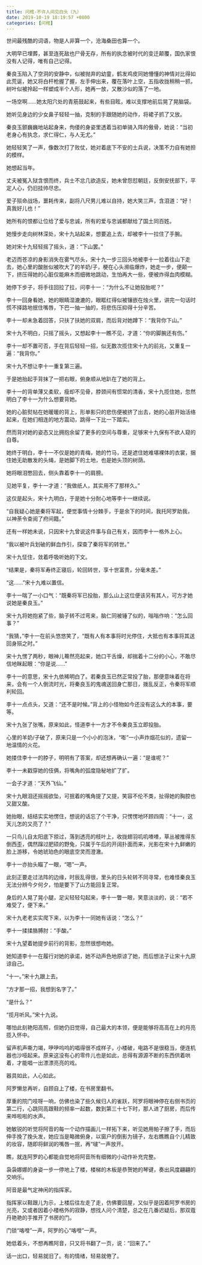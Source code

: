 ```yaml
---
title: 问棺-不许人间见白头（九）
date: 2019-10-19 18:19:57 +0800
categories: [问棺]
---
```


世间最残酷的词语，物是人非算一个，沧海桑田也算一个。

大明早已埋葬，甚至连死敌也尸骨无存，所有的执念被时代的变迁颠覆，国仇家恨没有人记得，唯有自己记得。

秦良玉陷入了空洞的安静中，似被抛弃的幼童，鹤发鸡皮同她懵懂的神情对比得如此荒诞，她又将白杆枪握了握，左手伸出来，覆在落叶上空，五指收拢稍稍一抓，树叶似被拎起一样塑成半个人形，她再一放，又散沙似的落了一地。

一场空啊……她太阳穴处的青筋鼓起来，有些目眩，难以支撑地前后晃了晃脑袋。

她听见身边的少女鼻子轻轻一抽，克制的手跟随她的动作，将裙子抓了又放。

秦良玉颤巍巍地站起身来，佝偻的身姿里透着当初单骑入阵的傲骨，她说：“当初老身心有执念，求仁得仁，与人无尤。”

她轻轻笑了一声，像数次打了败仗，她对着底下不安的士兵说，决策不力自有她担的模样。

她想起当年。

丈夫被冤入狱含恨而终，兵士不忿几欲造反，她未曾怨怼朝廷，反倒安抚部下，平定人心，仍旧挂帅尽忠。

爱子殒命战场，噩耗传来，副将八尺男儿难以自持，她大笑三声，含泪道：“好！真我好儿也！”

她所有的恨都让位给了爱与忠诚，所有的爱与忠诚都献给了国土同百姓。

她慢步走向树林深处，宋十九站起来，想要追上去，却被李十一拉住了手腕。

她对宋十九轻轻摇了摇头，道：“下山罢。”

老迈而苍凉的身影消失在雾气尽头，宋十九一步三回头地被李十一拉着往山下走去，她心里的酸胀似被吹大了的羊奶/子，梗在心头濒临爆炸，她走一步，便颠一下，挤压得她的心脏仅能麻木而细微地跳动，生怕再大一些，便被炸得血肉模糊。

她停下步子，将手往回拉了拉，问李十一：“为什么不让她投胎呢？”

李十一回身看她，她的眼睛湿漉漉的，眼眶红得似被镶嵌在烛火里，讲完一句话时慌不择路地抿住嘴唇，下巴一抽一抽的，将悲伤压抑得十分辛苦。

李十一却未急着回答，只扶了扶她的双肩，而后背对她蹲下：“我背你下山。”

宋十九不明白，只摇了摇头，又想起李十一瞧不见，才道：“你的脚腕还有伤。”

李十一却不置可否，手在背后轻轻一招，似无数次揽住宋十九的前兆，又重复一遍：“我背你。”

宋十九不想让李十一重复第三遍。

于是她抬起手背抹了一把右眼，俯身顺从地趴在了她的背上。

李十一的背单薄又柔软，瘦却不见骨，脖颈间有惯常的清香，宋十九揽住她，忽然明白了李十一为什么想要背她。

她的心脏熨帖在她暖暖的背上，形单影只的悲伤便被挤了出去，她的心脏开始活络起来，在她们相连的地方震动，跳得一下比一下踏实。

然而背对她的姿态又比拥抱余留了更多的空间与尊重，足够宋十九保有不欲人窥的自尊。

她终于明白，李十一不仅是她的青梅，她的竹马，还是遮住她难堪裸体的衣裳，捆住她无助散发的头绳，是她脚下的土地，也是她头顶的树荫。

她将眼泪憋回去，侧头靠着李十一的肩膀。

见她平复，李十一才道：“我做纸人，其实用不了那样久。”

这仅是起头，宋十九明白，于是她十分耐心地等李十一继续说。

“自我疑心她是秦将军起，便觉事情十分棘手，于是余下的时间，我托阿罗助我，以神荼令查阅了府间籍。”

还有一样她未说，只因宋十九曾说这件事与自己有关，因而李十一格外上心。

“我以被叶兵划破的鲜血作引，探查了秦将军的转世。”

宋十九怔住，敛着呼吸听她的下文。

“结果是，秦将军寿终正寝后，轮回转世，享十世富贵，分毫未差。”

“这……”宋十九难以置信。

李十一喘了一小口气：“既秦将军已投胎，那么山上这位便该另有其人，可方才她说她是秦良玉。”

宋十九将她抱紧了些，脑子转不过弯来，脑仁同被锤了似的，嗡嗡作响：“怎么回事？”

“我猜，”李十一在前头悠悠笑了，“既有人有本事将时光停住，大抵也有本事将其送回身殒之时。”

宋十九愣了两秒，眼神儿蓦然亮起来，她口干舌燥，却揣着十二分的小心，不敢尽信地眯起眼：“你是说……”

李十一的意思，宋十九依稀明白了。若秦良玉已然正常投了胎，那便意味着在将来，会有一个人倒流时光，将秦良玉的鬼魂送回身亡那日，拨乱反正，令秦将军顺利轮回。

李十一点点头，又道：“还不是时候。”背上的小怪物如今还没有这么大的本事，要等。

宋十九张了张嘴，原来如此，怪道李十一方才不令秦良玉立即投胎。

心里的羊奶/子破了，原来只是一个小小的泡沫，“嘭”一小声炸烟花似的，遗留一地温情的火花。

她搂住李十一的脖子，明明有了答案，却还想再确认一遍：“是谁呢？”

李十一未戳穿她的伎俩，将嘴角的弧度隐秘地扩了扩。

一会子才道：“天外飞仙。”

宋十九眼泪还摇摇欲坠，可抿着的嘴角提了又提，笑容不伦不类，扯得她的胸腔也又甜又酸。

她抬眼，结结实实地愣住，想说的话忘了个干净，只愣愣地环顾四周：“十一，这天儿怎的又亮了？”

一只鸟儿自太阳底下掠过，落到透亮的枝叶上，收拢翅羽叽叽喳喳，草丛被推得东倒西歪，偶然蹿过肥硕的野兔，只属于午后的开阔扑面而来，光影在宋十九鲜嫩的脸上游移，令她琥珀色的眼底空灵而澄澈。

李十一亦抬头瞄了一眼，“嗯”一声。

此刻正要走过法阵的边缘，时辰乱得很，里头的日头轮转不同寻常，也难怪秦良玉无法分辨今夕何夕，怕是要下了山方能回复正常。

身后的人晃了晃小腿，足尖轻轻勾起来，李十一瞥一眼，笑意淡淡的，说：“若不难受了，便下来。”

宋十九老老实实爬下来，以为李十一同她有话说：“怎么？”

李十一揉揉胳膊肘：“手酸。”

宋十九望着她提步前行的背影，忽然很想吻她。

她知道李十一在履行对她的承诺，她不动声色地原谅了她，而后想法子让宋十九原谅自己。

“十一。”宋十九跟上去。

“方才那一招，我想到名字了。”

“是什么？”

“揽月听风。”宋十九说。

哪怕此刻艳阳高照，但她仍旧觉得，自己最大的本领，便是能够将高高在上的月亮揽入怀中。

留声机声嘶力竭，吚吚呜呜的唱得很不成样子，小楼破，电路不是很稳当，便连机器也沙哑起来。原来这没有心的零件儿也是如此，总得有源源不断的东西供着哄着，才能唱一出漂漂亮亮的戏。

器具如此，人心如此。

阿罗懒怠再听，自顾自上了楼，在书房里翻书。

厚重的院门吱呀一响，仿佛也染了些久候归人的雀跃，阿罗将眼神停在右侧书页的第二行，心跳同高跟鞋的频率一起数，数到第三十七下时，那人进了厨房，而后传来哗啦啦的水声。

她敏锐的听觉将阿音的每一个动作描画儿一样拓下来，听见她用帕子擦了手，而后伸手挽了挽头发，她应当是略微俯身，以窗户的倒影为镜子，左右瞧瞧自个儿精致的妆容，随即将鲜润的嘴唇一抿，再“啵”一声放开。

瞧，就连阿罗的心都能自觉地将阿音所有细微的小动作补充完整。

袅袅娜娜的身姿一步一停地上了楼，楼梯的木板是恭贺她的琴键，奏出风度翩翩的交响乐。

阿音是最气定神闲的指挥家。

指挥家以鞋跟儿为示，上楼后往左走了走，仿佛要回屋，又似乎是因着阿罗书房的光亮，又或者因着小楼格外的寂静，想找人问个清楚，总之在几番迟疑后，那双蔻丹艳艳的手推开了书房的门。

门锁“咯噔”一声，阿罗的心“咯噔”一声。

她低着头，不想再瞧阿音，只又将书翻了一页，说：“回来了。”

话一出口，轻易就旧了。有的情绪，轻易就倦了。

